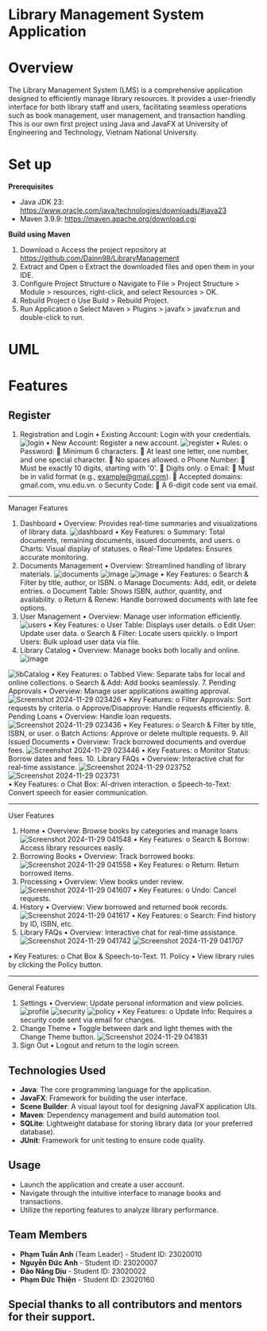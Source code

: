 # Library Management System Application

# Overview
The Library Management System (LMS) is a comprehensive application designed to efficiently manage library resources. It provides a user-friendly interface for both library staff and users, facilitating seamless operations such as book management, user management, and transaction handling. This is our own first project using Java and JavaFX at University of Engineering and Technology, Vietnam National University.

# Set up

**Prerequisites**
- Java JDK 23: https://www.oracle.com/java/technologies/downloads/#java23
- Maven 3.9.9: https://maven.apache.org/download.cgi

**Build using Maven**

1.	Download
o Access the project repository at https://github.com/Dainn98/LibraryManagement 
2.	Extract and Open
o	Extract the downloaded files and open them in your IDE.
3.	Configure Project Structure
o	Navigate to File > Project Structure > Module > resources, right-click, and select Resources > OK.
4.	Rebuild Project
o	Use Build > Rebuild Project.
5.	Run Application
o	Select Maven > Plugins > javafx > javafx:run and double-click to run.


# UML


# Features
## Register
1. Registration and Login
•	Existing Account: Login with your credentials.
  ![login](https://github.com/user-attachments/assets/0dc40cdf-cbf1-4cde-af7f-0faea188f872)
•	New Account: Register a new account.
  ![register](https://github.com/user-attachments/assets/956518e1-c8f5-469d-8a8e-245419d0da1a)
•	Rules:
o	Password:
	Minimum 6 characters.
	At least one letter, one number, and one special character.
	No spaces allowed.
o	Phone Number:
	Must be exactly 10 digits, starting with '0'.
	Digits only.
o	Email:
	Must be in valid format (e.g., example@gmail.com).
	Accepted domains: gmail.com, vnu.edu.vn.
o	Security Code:
	A 6-digit code sent via email.
________________________________________
Manager Features
1. Dashboard
•	Overview: Provides real-time summaries and visualizations of library data.
![dashboard](https://github.com/user-attachments/assets/52c19b99-c2b7-43d1-b04a-16322faa16b9)
•	Key Features:
o	Summary: Total documents, remaining documents, issued documents, and users.
o	Charts: Visual display of statuses.
o	Real-Time Updates: Ensures accurate monitoring.
3. Documents Management
•	Overview: Streamlined handling of library materials.
![documents](https://github.com/user-attachments/assets/2bd28569-557e-4cb9-b41b-3de2e41de3b7)
![image](https://github.com/user-attachments/assets/e601064d-ac94-4c06-a7f3-7b9d453ec41d)
![image](https://github.com/user-attachments/assets/1928e2b0-a5d9-4563-b7c2-ac655bd0a017)
•	Key Features:
o	Search & Filter by title, author, or ISBN.
o	Manage Documents: Add, edit, or delete entries.
o	Document Table: Shows ISBN, author, quantity, and availability.
o	Return & Renew: Handle borrowed documents with late fee options.
5. User Management
•	Overview: Manage user information efficiently.
![users](https://github.com/user-attachments/assets/0a170f50-5e9d-4ce7-ac54-1549aeee90ea)
•	Key Features:
o	User Table: Displays user details.
o	Edit User: Update user data.
o	Search & Filter: Locate users quickly.
o	Import Users: Bulk upload user data via file.
6. Library Catalog
•	Overview: Manage books both locally and online.
![image](https://github.com/user-attachments/assets/62165d21-4973-446e-956c-ebae719af340)

![libCatalog](https://github.com/user-attachments/assets/691220d5-fdad-4805-bb71-d8cf76dc5d8c)
•	Key Features:
o	Tabbed View: Separate tabs for local and online collections.
o	Search & Add: Add books seamlessly.
7. Pending Approvals
•	Overview: Manage user applications awaiting approval.
![Screenshot 2024-11-29 023426](https://github.com/user-attachments/assets/52110e64-c2cf-4863-9904-15b5a20f195c)
•	Key Features:
o	Filter Approvals: Sort requests by criteria.
o	Approve/Disapprove: Handle requests efficiently.
8. Pending Loans
•	Overview: Handle loan requests.
![Screenshot 2024-11-29 023436](https://github.com/user-attachments/assets/6735de7c-4598-4ace-9428-17b185e22958)
•	Key Features:
o	Search & Filter by title, ISBN, or user.
o	Batch Actions: Approve or delete multiple requests.
9. All Issued Documents
•	Overview: Track borrowed documents and overdue fees.
![Screenshot 2024-11-29 023446](https://github.com/user-attachments/assets/aef34b7b-151f-4a88-8e38-79b9873728bd)
•	Key Features:
o	Monitor Status: Borrow dates and fees.
10. Library FAQs
•	Overview: Interactive chat for real-time assistance.
![Screenshot 2024-11-29 023752](https://github.com/user-attachments/assets/7281d6fe-8be9-4c67-8af6-f7f287b2bce0)
![Screenshot 2024-11-29 023731](https://github.com/user-attachments/assets/580aeff9-3e22-4a23-8ccc-e410325fd17c)  
•	Key Features:
o	Chat Box: AI-driven interaction.
o	Speech-to-Text: Convert speech for easier communication.
________________________________________
User Features
1. Home
•	Overview: Browse books by categories and manage loans
  ![Screenshot 2024-11-29 041548](https://github.com/user-attachments/assets/ccf27758-bb03-4042-87b3-c7ac15aa7f52)
•	Key Features:
o	Search & Borrow: Access library resources easily.
3. Borrowing Books
•	Overview: Track borrowed books.
  ![Screenshot 2024-11-29 041558](https://github.com/user-attachments/assets/50266b30-c474-4f5a-896a-4088c9024f52)
•	Key Features:
o	Return: Return borrowed items.
5. Processing
•	Overview: View books under review.
  ![Screenshot 2024-11-29 041607](https://github.com/user-attachments/assets/89f481a0-1102-4480-a479-d0a12c65f287)
•	Key Features:
o	Undo: Cancel requests.
7. History
•	Overview: View borrowed and returned book records.
  ![Screenshot 2024-11-29 041617](https://github.com/user-attachments/assets/b8063a67-1193-4533-941c-5cf7f097717c)
•	Key Features:
o	Search: Find history by ID, ISBN, etc.
9. Library FAQs
•	Overview: Interactive chat for real-time assistance.
![Screenshot 2024-11-29 041742](https://github.com/user-attachments/assets/d13b5463-cc67-4e4f-a1cd-d66954e91100)
![Screenshot 2024-11-29 041707](https://github.com/user-attachments/assets/eafeff5b-3d27-47ba-88d6-9c9cd6946517)

•	Key Features:
o	Chat Box & Speech-to-Text.
11. Policy
•	View library rules by clicking the Policy button.
________________________________________
General Features
1. Settings
•	Overview: Update personal information and view policies.
![profile](https://github.com/user-attachments/assets/3443db84-2a20-4f20-8596-e83a1184e4b8)
![security](https://github.com/user-attachments/assets/a7421db8-5969-4f94-b243-a2271298b88b)
![policy](https://github.com/user-attachments/assets/236ad786-7073-4288-aa6c-bc1cdd806c13)
•	Key Features:
o	Update Info: Requires a security code sent via email for changes.
2. Change Theme
•	Toggle between dark and light themes with the Change Theme button.
  ![Screenshot 2024-11-29 041831](https://github.com/user-attachments/assets/e38bced6-aecd-4781-bbf2-fc27d03d9b2b)
3. Sign Out
•	Logout and return to the login screen.

## Technologies Used
- **Java**: The core programming language for the application.
- **JavaFX**: Framework for building the user interface.
- **Scene Builder**: A visual layout tool for designing JavaFX application UIs.
- **Maven**: Dependency management and build automation tool.
- **SQLite**: Lightweight database for storing library data (or your preferred database).
- **JUnit**: Framework for unit testing to ensure code quality.

## Usage
- Launch the application and create a user account.
- Navigate through the intuitive interface to manage books and transactions.
- Utilize the reporting features to analyze library performance.

## Team Members
- **Phạm Tuấn Anh** (Team Leader) - Student ID: 23020010
- **Nguyễn Đức Anh** - Student ID: 23020007
- **Đào Nắng Dịu** - Student ID: 23020022
- **Phạm Đức Thiện** - Student ID: 23020160

## Special thanks to all contributors and mentors for their support.
